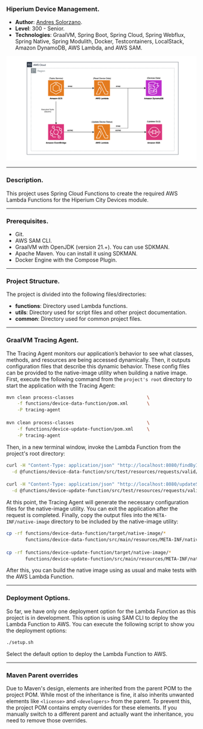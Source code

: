 ### Hiperium Device Management.

* **Author**: [Andres Solorzano](https://www.linkedin.com/in/aosolorzano/).
* **Level**: 300 - Senior.
* **Technologies**: GraalVM, Spring Boot, Spring Cloud, Spring Webflux, Spring Native, Spring Modulith, Docker, Testcontainers, LocalStack, Amazon DynamoDB, AWS Lambda, and AWS SAM.

![](utils/img/solution_architecture_diagram.png)

---
### Description.
This project uses Spring Cloud Functions to create the required AWS Lambda Functions for the Hiperium City Devices module.

---
### Prerequisites.
- Git.
- AWS SAM CLI.
- GraalVM with OpenJDK (version 21.+). You can use SDKMAN.
- Apache Maven. You can install it using SDKMAN.
- Docker Engine with the Compose Plugin.

---
### Project Structure.
The project is divided into the following files/directories:

- **functions**: Directory used Lambda functions.
- **utils**: Directory used for script files and other project documentation.
- **common**: Directory used for common project files.


---
### GraalVM Tracing Agent.
The Tracing Agent monitors our application’s behavior to see what classes, methods, and resources are being accessed dynamically. 
Then, it outputs configuration files that describe this dynamic behavior. 
These config files can be provided to the native-image utility when building a native image.
First, execute the following command from the `project's root` directory to start the application with the Tracing Agent:
    
```bash
mvn clean process-classes                           \
    -f functions/device-data-function/pom.xml       \
    -P tracing-agent
    
mvn clean process-classes                           \
    -f functions/device-update-function/pom.xml     \
    -P tracing-agent
```

Then, in a new terminal window, invoke the Lambda Function from the project's root directory:
```bash
curl -H "Content-Type: application/json" "http://localhost:8080/findByIdFunction" \
  -d @functions/device-data-function/src/test/resources/requests/valid/lambda-valid-id-request.json
  
curl -H "Content-Type: application/json" "http://localhost:8080/updateStatusFunction" \
  -d @functions/device-update-function/src/test/resources/requests/valid/lambda-valid-id-request.json
```

At this point, the Tracing Agent will generate the necessary configuration files for the native-image utility.
You can exit the application after the request is completed.
Finally, copy the output files into the `META-INF/native-image` directory to be included by the native-image utility:
```bash
cp -rf functions/device-data-function/target/native-image/*                         \
       functions/device-data-function/src/main/resources/META-INF/native-image
       
cp -rf functions/device-update-function/target/native-image/*                       \
       functions/device-update-function/src/main/resources/META-INF/native-image
```

After this, you can build the native image using as usual and make tests with the AWS Lambda Function.

---
### Deployment Options.
So far, we have only one deployment option for the Lambda Function as this project is in development.
This option is using SAM CLI to deploy the Lambda Function to AWS.
You can execute the following script to show you the deployment options:
```bash
./setup.sh
```

Select the default option to deploy the Lambda Function to AWS.

---
### Maven Parent overrides

Due to Maven's design, elements are inherited from the parent POM to the project POM.
While most of the inheritance is fine, it also inherits unwanted elements like `<license>` and `<developers>` from the parent.
To prevent this, the project POM contains empty overrides for these elements.
If you manually switch to a different parent and actually want the inheritance, you need to remove those overrides.
